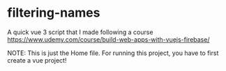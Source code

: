# filtering-names
A quick vue 3 script that I made following a course https://www.udemy.com/course/build-web-apps-with-vuejs-firebase/

NOTE: This is just the Home file. For running this project, you have to first create a vue project!
